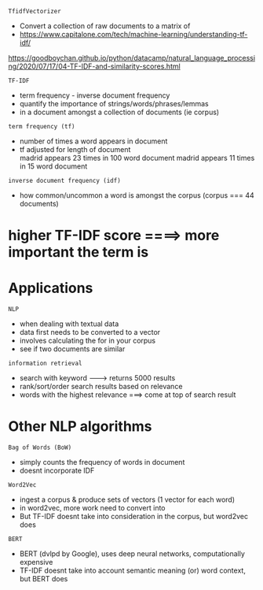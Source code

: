 `TfidfVectorizer`
- Convert a collection of raw documents to a matrix of <TF-IDF features>
- https://www.capitalone.com/tech/machine-learning/understanding-tf-idf/

https://goodboychan.github.io/python/datacamp/natural_language_processing/2020/07/17/04-TF-IDF-and-similarity-scores.html

`TF-IDF`
- term frequency - inverse document frequency
- quantify the importance of strings/words/phrases/lemmas
- in a document amongst a collection of documents (ie corpus)

`term frequency (tf)`
- number of times a word appears in document
- tf adjusted for length of document    
    madrid appears 23 times in 100 word document
    madrid appears 11 times in 15 word document

`inverse document frequency (idf)`
- how common/uncommon a word is amongst the corpus (corpus === 44 documents)


# higher TF-IDF score ====> more important the term is

<!-- --------------------------------- -->

# Applications

`NLP`
- when dealing with textual data
- data first needs to be converted to a vector
- <TF-IDF vectorization> involves calculating the <TF-IDF score> for <every word> in your corpus
- see if two documents are similar

`information retrieval`
- search with keyword ---> returns 5000 results
- rank/sort/order search results based on relevance
- words with the highest relevance ===> come at top of search result


<!-- --------------------------------- -->

# Other NLP algorithms

`Bag of Words (BoW)`
- simply counts the frequency of words in document
- doesnt incorporate IDF

`Word2Vec`
- ingest a corpus & produce sets of vectors (1 vector for each word)
- in word2vec, more work need to convert <set of vectors> into <singular vector>
- But TF-IDF doesnt take into consideration <context of words> in the corpus, but word2vec does

`BERT`
- BERT (dvlpd by Google), uses deep neural networks, computationally expensive
- TF-IDF doesnt take into account semantic meaning (or) word context, but BERT does
<!-- --------------------------------- -->